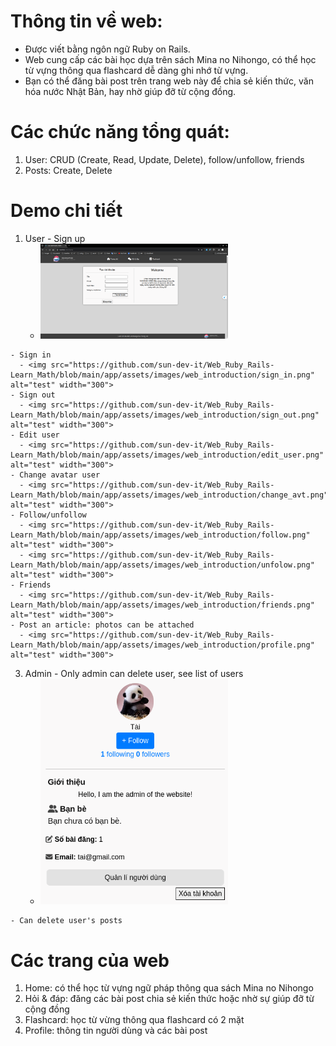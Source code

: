 # Thông tin về web:
  - Được viết bằng ngôn ngữ Ruby on Rails.
  - Web cung cấp các bài học dựa trên sách Mina no Nihongo, có thể học từ vựng thông qua flashcard dễ dàng ghi nhớ từ vựng.
  - Bạn có thể đăng bài post trên trang web này để chia sẻ kiến thức, văn hóa nước Nhật Bản, hay nhờ giúp đỡ từ cộng đồng.
  
# Các chức năng tổng quát:
  1. User: CRUD (Create, Read, Update, Delete), follow/unfollow, friends
  2. Posts: Create, Delete

# Demo chi tiết
  1. User
    - Sign up
      - <img src="https://github.com/sun-dev-it/Web_Ruby_Rails-Learn_Math/blob/main/app/assets/images/web_introduction/sign_up.png" alt="test" width="300">
    - Sign in
      - <img src="https://github.com/sun-dev-it/Web_Ruby_Rails-Learn_Math/blob/main/app/assets/images/web_introduction/sign_in.png" alt="test" width="300">
    - Sign out
      - <img src="https://github.com/sun-dev-it/Web_Ruby_Rails-Learn_Math/blob/main/app/assets/images/web_introduction/sign_out.png" alt="test" width="300">
    - Edit user
      - <img src="https://github.com/sun-dev-it/Web_Ruby_Rails-Learn_Math/blob/main/app/assets/images/web_introduction/edit_user.png" alt="test" width="300">
    - Change avatar user
      - <img src="https://github.com/sun-dev-it/Web_Ruby_Rails-Learn_Math/blob/main/app/assets/images/web_introduction/change_avt.png" alt="test" width="300">
    - Follow/unfollow
      - <img src="https://github.com/sun-dev-it/Web_Ruby_Rails-Learn_Math/blob/main/app/assets/images/web_introduction/follow.png" alt="test" width="300"> 
      - <img src="https://github.com/sun-dev-it/Web_Ruby_Rails-Learn_Math/blob/main/app/assets/images/web_introduction/unfolow.png" alt="test" width="300">
    - Friends
      - <img src="https://github.com/sun-dev-it/Web_Ruby_Rails-Learn_Math/blob/main/app/assets/images/web_introduction/friends.png" alt="test" width="300">
    - Post an article: photos can be attached
      - <img src="https://github.com/sun-dev-it/Web_Ruby_Rails-Learn_Math/blob/main/app/assets/images/web_introduction/profile.png" alt="test" width="300">
  3. Admin 
    - Only admin can delete user, see list of users
      - <img src="https://github.com/sun-dev-it/Web_Ruby_Rails-Learn_Math/blob/main/app/assets/images/web_introduction/delete_user.png" alt="test" width="300">
    - Can delete user's posts

# Các trang của web
  1. Home: có thể học từ vựng ngữ pháp thông qua sách Mina no Nihongo
  2. Hỏi & đáp: đăng các bài post chia sẻ kiến thức hoặc nhờ sự giúp đỡ từ cộng đồng
  3. Flashcard: học từ vừng thông qua flashcard có 2 mặt
  4. Profile: thông tin người dùng và các bài post